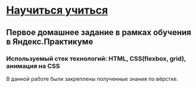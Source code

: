 # [Научиться учиться](https://DaryaDomoroshchenko.github.io/learn_to_learn/)
## Первое домашнее задание в рамках обучения в Яндекс.Практикуме
### Используемый стек технологий: HTML, CSS(flexbox, grid), анимация на CSS
В данной работе были закреплены полученные знания по вёрстке.